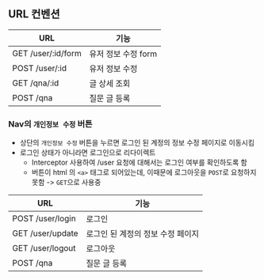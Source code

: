 ## URL 컨벤션
| URL             | 기능            |
|-----------------|---------------|
| GET /user/:id/form | 유저 정보 수정 form |
| POST /user/:id  | 유저 정보 수정      |
| GET /qna/:id    | 글 상세 조회       |
| POST /qna      | 질문 글 등록       |



### Nav의 `개인정보 수정` 버튼

- 상단의 `개인정보 수정` 버튼을 누르면 로그인 된 계정의 정보 수정 페이지로 이동시킴
- 로그인 상태가 아니라면 로그인으로 리다이렉트
  - Interceptor 사용하여 /user 요청에 대해서는 로그인 여부를 확인하도록 함
  - 버튼이 html 의 `<a>`  태그로 되어있는데, 이때문에 로그아웃을 `POST`로 요청하지 못함 -> `GET`으로 사용중
  
| URL              | 기능                  |
|------------------|---------------------|
| POST /user/login | 로그인                 |
| GET /user/update | 로그인 된 계정의 정보 수정 페이지 |
| GET /user/logout | 로그아웃                |
| POST /qna        | 질문 글 등록             |




